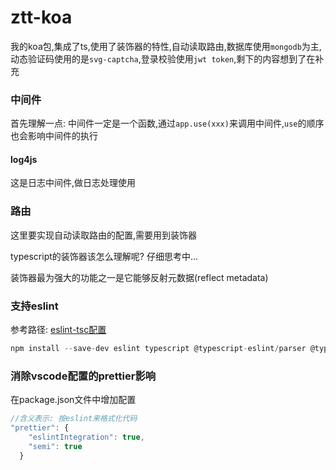 # ztt-koa
我的koa包,集成了ts,使用了装饰器的特性,自动读取路由,数据库使用`mongodb`为主,动态验证码使用的是`svg-captcha`,登录校验使用`jwt token`,剩下的内容想到了在补充



### 中间件

首先理解一点: 中间件一定是一个函数,通过`app.use(xxx)`来调用中间件,`use`的顺序也会影响中间件的执行

#### log4js

这是日志中间件,做日志处理使用



### 路由

这里要实现自动读取路由的配置,需要用到装饰器

typescript的装饰器该怎么理解呢? 仔细思考中...

装饰器最为强大的功能之一是它能够反射元数据(reflect metadata)



### 支持eslint

参考路径: [eslint-tsc配置](https://github.com/AlloyTeam/eslint-config-alloy/blob/HEAD/README.zh-CN.md#typescript)

```js
npm install --save-dev eslint typescript @typescript-eslint/parser @typescript-eslint/eslint-plugin eslint-config-alloy
```

### 消除vscode配置的prettier影响

在package.json文件中增加配置

```js
//含义表示: 按eslint来格式化代码
"prettier": {
    "eslintIntegration": true,
    "semi": true
  }
```

